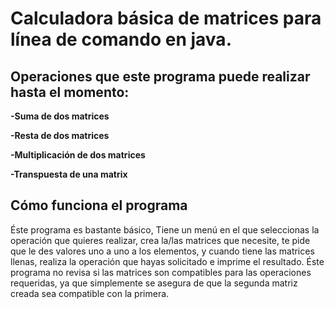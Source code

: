 # Calculadora básica de matrices para línea de comando en  java. 

## Operaciones que este programa puede realizar hasta el momento:

**-Suma de dos matrices** 

**-Resta de dos matrices**

**-Multiplicación de dos matrices**

**-Transpuesta de una matrix**

## Cómo funciona el programa
Éste programa es bastante básico, Tiene un menú en el que seleccionas la operación que quieres realizar,
 crea la/las matrices que necesite, te pide que le des valores uno a uno a los elementos, y cuando tiene las matrices llenas,
realiza la operación que hayas solicitado e imprime el resultado.
Éste programa no revisa si las matrices son compatibles para las operaciones requeridas, ya que simplemente
se asegura de que la segunda matriz creada sea compatible con la primera.
